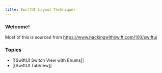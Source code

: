 ```yaml
---
title: SwiftUI Layout Techniques
---
```


### Welcome!

Most of this is sourced from https://www.hackingwithswift.com/100/swiftui

### Topics
- [[SwiftUI Switch View with Enums]]
- [[SwiftUI TabView]]
